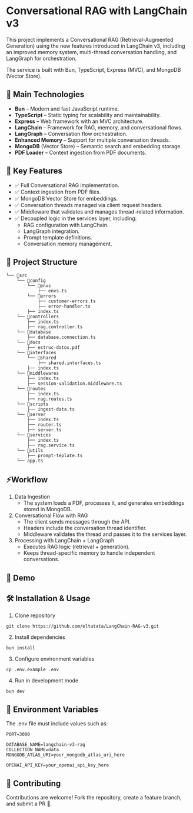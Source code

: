 # Conversational RAG with LangChain v3

This project implements a Conversational RAG (Retrieval-Augmented Generation) using the new features introduced in LangChain v3, including an improved memory system, multi-thread conversation handling, and LangGraph for orchestration.

The service is built with Bun, TypeScript, Express (MVC), and MongoDB (Vector Store).

## 🚀 Main Technologies

- **Bun** – Modern and fast JavaScript runtime.
- **TypeScript** – Static typing for scalability and maintainability.
- **Express** – Web framework with an MVC architecture.
- **LangChain** – Framework for RAG, memory, and conversational flows.
- **LangGraph** – Conversation flow orchestration.
- **Enhanced Memory** – Support for multiple conversation threads.
- **MongoDB** (Vector Store) – Semantic search and embedding storage.
- **PDF Loader** – Context ingestion from PDF documents.

## 📌 Key Features

- ✅ Full Conversational RAG implementation.
- ✅ Context ingestion from PDF files.
- ✅ MongoDB Vector Store for embeddings.
- ✅ Conversation threads managed via client request headers.
- ✅ Middleware that validates and manages thread-related information.
- ✅ Decoupled logic in the services layer, including:
  - RAG configuration with LangChain.
  - LangGraph integration.
  - Prompt template definitions.
  - Conversation memory management.

## 📂 Project Structure
```
└── 📁src
    └── 📁config
        └── 📁envs
            ├── envs.ts
        └── 📁errors
            ├── customer-errors.ts
            ├── error-handler.ts
        ├── index.ts
    └── 📁controllers
        ├── index.ts
        ├── rag.controller.ts
    └── 📁database
        ├── database.connection.ts
    └── 📁docs
        ├── estruc-datos.pdf
    └── 📁interfaces
        └── 📁shared
            ├── shared.interfaces.ts
        ├── index.ts
    └── 📁middlewares
        ├── index.ts
        ├── session-validation.middleware.ts
    └── 📁routes
        ├── index.ts
        ├── rag.routes.ts
    └── 📁scripts
        ├── ingest-data.ts
    └── 📁server
        ├── index.ts
        ├── router.ts
        ├── server.ts
    └── 📁services
        ├── index.ts
        ├── rag.service.ts
    └── 📁utils
        ├── prompt-teplate.ts
    └── app.ts
```

## ⚡Workflow

1. Data Ingestion
    - The system loads a PDF, processes it, and generates embeddings stored in MongoDB.
2. Conversational Flow with RAG
    - The client sends messages through the API.
    - Headers include the conversation thread identifier.
    - Middleware validates the thread and passes it to the services layer.
3. Processing with LangChain + LangGraph
    - Executes RAG logic (retrieval + generation).
    - Keeps thread-specific memory to handle independent conversations.

## 🎥 Demo

## 🛠️ Installation & Usage
1. Clone repository
```
git clone https://github.com/eltatata/LangChain-RAG-v3.git
```
2. Install dependencies
```
bun install
```
3. Configure environment variables
```
cp .env.example .env
```
4. Run in development mode
```
bun dev
```

## 🔑 Environment Variables

The .env file must include values such as:

```
PORT=3000

DATABASE_NAME=langchain-v3-rag
COLLECTION_NAME=data
MONGODB_ATLAS_URI=your_mongodb_atlas_uri_here

OPENAI_API_KEY=your_openai_api_key_here
```

## 🤝 Contributing

Contributions are welcome!
Fork the repository, create a feature branch, and submit a PR 🚀.
